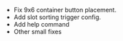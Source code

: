 - Fix 9x6 container button placement.
- Add slot sorting trigger config.
- Add help command
- Other small fixes
